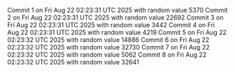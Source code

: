 Commit 1 on Fri Aug 22 02:23:31 UTC 2025 with random value 5370
Commit 2 on Fri Aug 22 02:23:31 UTC 2025 with random value 22692
Commit 3 on Fri Aug 22 02:23:31 UTC 2025 with random value 3442
Commit 4 on Fri Aug 22 02:23:31 UTC 2025 with random value 4219
Commit 5 on Fri Aug 22 02:23:32 UTC 2025 with random value 14886
Commit 6 on Fri Aug 22 02:23:32 UTC 2025 with random value 32730
Commit 7 on Fri Aug 22 02:23:32 UTC 2025 with random value 5062
Commit 8 on Fri Aug 22 02:23:32 UTC 2025 with random value 32641
